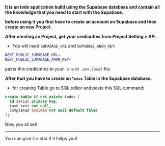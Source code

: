 **It is an todo application build using the Supabase database and contain all the knowledge that you need to start with the Supabase.**

**before using it you first have to create an account on Supabase and then create an new Project.**

**After creating an Project, get your crediantles from Project Setting > API**

- You will need `SUPABASE_URL` and `SUPABASE_ANON_KEY`:
```bash
NEXT_PUBLIC_SUPABASE_URL=
NEXT_PUBLIC_SUPABASE_ANON_KEY=
```

paste this crediantles to your `.env` or `.env.local` file.

**After that you have to create an `Todos` Table in the Supabase database.**
- for creating Table go to SQL editor and paste this SQL command:
```SQL
create table if not exists todos (
  id serial primary key,
  task text not null,
  completed boolean not null default false
);
```
Now you all set!
***
You can give it a star if it helps you!